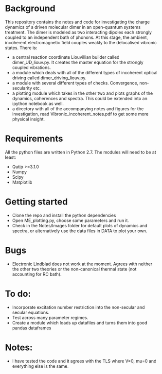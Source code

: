 
# Background

This repository contains the notes and code for investigating the charge dynamics of a driven molecular dimer in an open-quantum systems treatment. The dimer is modeled as two interacting dipoles each strongly coupled to an independent bath of phonons. At this stage, the ambient, incoherent electromagnetic field couples weakly to the delocalised vibronic states.
There is:
- a central reaction coordinate Liouvillian builder called dimer_UD_liouv.py. It creates the master equation for the strongly coupled vibrations.
- a module which deals with all of the different types of incoherent optical driving called dimer_driving_liouv.py.
- a module with several different types of checks. Convergence, non-secularity etc.
- a plotting module which takes in the other two and plots graphs of the dynamics, coherences and spectra. This could be extended into an ipython notebook as well.
- a directory with all of the accompanying notes and figures for the investigation, read Vibronic_incoherent_notes.pdf to get some more physical insight.

# Requirements

All the python files are written in Python 2.7. The modules will need to be at least:
- Qutip >=3.1.0
- Numpy
- Scipy
- Matplotlib

# Getting started
- Clone the repo and install the python dependencies
- Open ME_plotting.py, choose some parameters and run it.
- Check in the Notes/Images folder for default plots of dynamics and spectra, or alternatively use the data files in DATA to plot your own.

# Bugs
- Electronic Lindblad does not work at the moment. Agrees with neither the other two theories or the non-canonical thermal state (not accounting for RC bath).


# To do:
- Incorporate excitation number restriction into the non-secular and secular equations.
- Test across many parameter regimes.
- Create a module which loads up datafiles and turns them into good pandas dataframes

# Notes:
- I have tested the code and it agrees with the TLS where V=0, mu=0 and everything else is the same.

